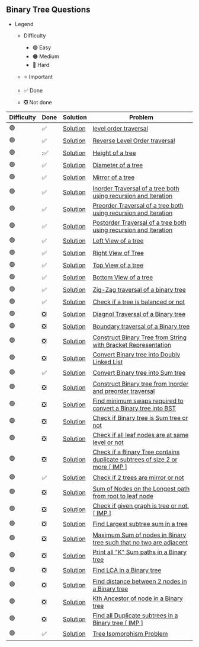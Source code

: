 ## Binary Tree Questions

- Legend
    - Difficulty
        - :green_circle: Easy
        - :orange_circle: Medium
        - :red_circle: Hard

    - :star: Important
    - :white_check_mark: Done
    - :negative_squared_cross_mark: Not done


| Difficulty       | Done                          | Solution                                | Problem                                                                                                                                                                                                                                                                                                            |
| -------------    | ------------------------------ |-----------------------------------------| ------------------------------------------------------------------------------------------------------------------------------------------------------------------------------------------------------------------------------------------------------------------------------------------------------------------ |
| :green_circle:     | :white_check_mark:  | [Solution](levelOrderOfBinaryTree.java) | [level order traversal](https://practice.geeksforgeeks.org/problems/level-order-traversal/1)
| :green_circle:     | :white_check_mark:  | [Solution](ReverseAnArray.java)         | [Reverse Level Order traversal](https://practice.geeksforgeeks.org/problems/reverse-level-order-traversal/1)
| :green_circle:     | ::white_check_mark:  | [Solution](ReverseAnArray.java)         | [Height of a tree](https://practice.geeksforgeeks.org/problems/height-of-binary-tree/1)
| :green_circle:     | :white_check_mark:  | [Solution](ReverseAnArray.java)         | [Diameter of a tree](https://practice.geeksforgeeks.org/problems/diameter-of-binary-tree/1)
| :green_circle:     | :white_check_mark:  | [Solution](ReverseAnArray.java)         | [Mirror of a tree](https://www.geeksforgeeks.org/create-a-mirror-tree-from-the-given-binary-tree/)
| :green_circle:     | :white_check_mark:  | [Solution](ReverseAnArray.java)         | [Inorder Traversal of a tree both using recursion and Iteration](https://www.techiedelight.com/inorder-tree-traversal-iterative-recursive/)
| :green_circle:     | :white_check_mark:  | [Solution](ReverseAnArray.java)         | [Preorder Traversal of a tree both using recursion and Iteration](https://www.techiedelight.com/preorder-tree-traversal-iterative-recursive/)
| :green_circle:     | :white_check_mark:  | [Solution](ReverseAnArray.java)         | [Postorder Traversal of a tree both using recursion and Iteration](https://www.techiedelight.com/postorder-tree-traversal-iterative-recursive/)
| :green_circle:     | :white_check_mark:  | [Solution](ReverseAnArray.java)         | [Left View of a tree](https://practice.geeksforgeeks.org/problems/left-view-of-binary-tree/1)
| :green_circle:     | :white_check_mark:  | [Solution](ReverseAnArray.java)         | [Right View of Tree](https://practice.geeksforgeeks.org/problems/right-view-of-binary-tree/1)
| :green_circle:     | :white_check_mark:  | [Solution](ReverseAnArray.java)         | [Top View of a tree](https://practice.geeksforgeeks.org/problems/top-view-of-binary-tree/1)
| :green_circle:     |:white_check_mark:  | [Solution](ReverseAnArray.java)         | [Bottom View of a tree](https://practice.geeksforgeeks.org/problems/bottom-view-of-binary-tree/1)
| :green_circle:     | :white_check_mark:    | [Solution](ReverseAnArray.java)         | [Zig-Zag traversal of a binary tree](https://practice.geeksforgeeks.org/problems/zigzag-tree-traversal/1)
| :green_circle:     | :white_check_mark:  | [Solution](ReverseAnArray.java)         | [Check if a tree is balanced or not](https://practice.geeksforgeeks.org/problems/check-for-balanced-tree/1)
| :green_circle:     | :negative_squared_cross_mark:  | [Solution](ReverseAnArray.java)         | [Diagnol Traversal of a Binary tree](https://www.geeksforgeeks.org/diagonal-traversal-of-binary-tree/)
| :green_circle:     | :negative_squared_cross_mark:  | [Solution](ReverseAnArray.java)         | [Boundary traversal of a Binary tree](https://practice.geeksforgeeks.org/problems/boundary-traversal-of-binary-tree/1)
| :green_circle:     | :negative_squared_cross_mark:  | [Solution](ReverseAnArray.java)         | [Construct Binary Tree from String with Bracket Representation](https://www.geeksforgeeks.org/construct-binary-tree-string-bracket-representation/)
| :green_circle:     | :negative_squared_cross_mark:  | [Solution](ReverseAnArray.java)         | [Convert Binary tree into Doubly Linked List](https://practice.geeksforgeeks.org/problems/binary-tree-to-dll/1)
| :green_circle:     | :white_check_mark:  | [Solution](ReverseAnArray.java)         | [Convert Binary tree into Sum tree](https://practice.geeksforgeeks.org/problems/transform-to-sum-tree/1)
| :green_circle:     | :negative_squared_cross_mark:  | [Solution](ReverseAnArray.java)         | [Construct Binary tree from Inorder and preorder traversal](https://practice.geeksforgeeks.org/problems/construct-tree-1/1)
| :green_circle:     | :negative_squared_cross_mark:  | [Solution](ReverseAnArray.java)         | [Find minimum swaps required to convert a Binary tree into BST](https://www.geeksforgeeks.org/minimum-swap-required-convert-binary-tree-binary-search-tree/#:~:text=Given%20the%20array%20representation%20of,it%20into%20Binary%20Search%20Tree.&text=Swap%201%3A%20Swap%20node%208,node%209%20with%20node%2010.)
| :green_circle:     | :negative_squared_cross_mark:  | [Solution](ReverseAnArray.java)         | [Check if Binary tree is Sum tree or not](https://practice.geeksforgeeks.org/problems/sum-tree/1)
| :green_circle:     | :negative_squared_cross_mark:  | [Solution](ReverseAnArray.java)         | [Check if all leaf nodes are at same level or not](https://practice.geeksforgeeks.org/problems/leaf-at-same-level/1)
| :green_circle:     | :negative_squared_cross_mark:  | [Solution](ReverseAnArray.java)         | [Check if a Binary Tree contains duplicate subtrees of size 2 or more \[ IMP \]](https://practice.geeksforgeeks.org/problems/duplicate-subtree-in-binary-tree/1)
| :green_circle:     | :white_check_mark: | [Solution](ReverseAnArray.java)         | [Check if 2 trees are mirror or not](https://practice.geeksforgeeks.org/problems/check-mirror-in-n-ary-tree/0)
| :green_circle:     | :negative_squared_cross_mark:  | [Solution](ReverseAnArray.java)         | [Sum of Nodes on the Longest path from root to leaf node](https://practice.geeksforgeeks.org/problems/sum-of-the-longest-bloodline-of-a-tree/1)
| :green_circle:     | :negative_squared_cross_mark:  | [Solution](ReverseAnArray.java)         | [Check if given graph is tree or not. \[ IMP \]](https://www.geeksforgeeks.org/check-given-graph-tree/#:~:text=Since%20the%20graph%20is%20undirected,graph%20is%20connected%2C%20otherwise%20not.)
| :green_circle:     | :negative_squared_cross_mark:  | [Solution](ReverseAnArray.java)         | [Find Largest subtree sum in a tree](https://www.geeksforgeeks.org/find-largest-subtree-sum-tree/)
| :green_circle:     | :negative_squared_cross_mark:  | [Solution](ReverseAnArray.java)         | [Maximum Sum of nodes in Binary tree such that no two are adjacent](https://www.geeksforgeeks.org/maximum-sum-nodes-binary-tree-no-two-adjacent/)
| :green_circle:     | :negative_squared_cross_mark:  | [Solution](ReverseAnArray.java)         | [Print all "K" Sum paths in a Binary tree](https://www.geeksforgeeks.org/print-k-sum-paths-binary-tree/)
| :green_circle:     | :negative_squared_cross_mark:  | [Solution](ReverseAnArray.java)         | [Find LCA in a Binary tree](https://practice.geeksforgeeks.org/problems/lowest-common-ancestor-in-a-binary-tree/1)
| :green_circle:     | :negative_squared_cross_mark:  | [Solution](ReverseAnArray.java)         | [Find distance between 2 nodes in a Binary tree](https://practice.geeksforgeeks.org/problems/min-distance-between-two-given-nodes-of-a-binary-tree/1)
| :green_circle:     | :negative_squared_cross_mark:  | [Solution](ReverseAnArray.java)         | [Kth Ancestor of node in a Binary tree](https://www.geeksforgeeks.org/kth-ancestor-node-binary-tree-set-2/)
| :green_circle:     | :negative_squared_cross_mark:  | [Solution](ReverseAnArray.java)         | [Find all Duplicate subtrees in a Binary tree \[ IMP \]](https://practice.geeksforgeeks.org/problems/duplicate-subtrees/1)
| :green_circle:     | :white_check_mark:  | [Solution](ReverseAnArray.java)         | [Tree Isomorphism Problem](https://practice.geeksforgeeks.org/problems/check-if-tree-is-isomorphic/1)                                                                                                                                                                                                              
          